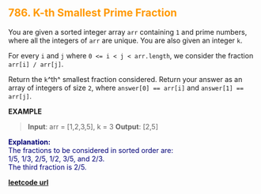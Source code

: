 <h2 style="color:#F90;">786. K-th Smallest Prime Fraction</h2>

You are given a sorted integer array `arr` containing `1` and prime numbers, where all the integers of `arr` are unique. You are also given an integer `k`.

For every `i` and `j` where `0 <= i < j < arr.length`, we consider the fraction `arr[i] / arr[j]`.

Return the `k`^th^ smallest fraction considered. Return your answer as an array of integers of size `2`, where `answer[0] == arr[i]` and `answer[1] == arr[j]`.

**EXAMPLE**
>**Input**: arr = [1,2,3,5], k = 3
**Output**: [2,5]

<p style="color:#007;">
<b>Explanation:</b><br>
The fractions to be considered in sorted order are:<br>
1/5, 1/3, 2/5, 1/2, 3/5, and 2/3.<br>
The third fraction is 2/5.<br>
</p>

**[leetcode url](https://leetcode.com/problems/k-th-smallest-prime-fraction/description/)**
